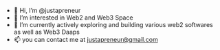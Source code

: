 - 👋 Hi, I’m @justapreneur
- 👀 I’m interested in Web2 and Web3 Space
- 🌱 I’m currently actively exploring and building various web2 softwares as well as Web3 Daaps
- 📫 you can contact me at justapreneur@gmail.com

<!---
justapreneur/justapreneur is a ✨ special ✨ repository because its `README.md` (this file) appears on your GitHub profile.
You can click the Preview link to take a look at your changes.
--->
